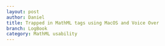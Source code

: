```yaml
---
layout: post
author: Daniel
title: Trapped in MathML tags using MacOS and Voice Over
branch: LogBook
category: MathML usability
---
```


